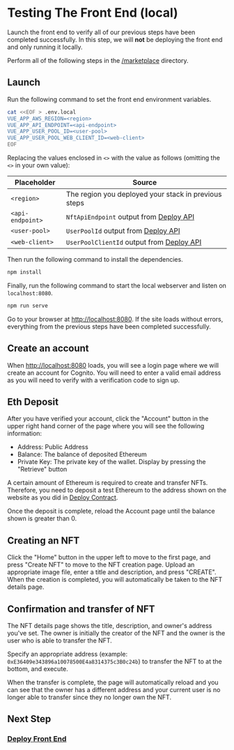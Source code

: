 # Testing The Front End (local)

Launch the front end to verify all of our previous steps have been completed
successfully. In this step, we will **not** be deploying the front end and only
running it locally.

Perform all of the following steps in the [/marketplace](/marketplace) directory.

## Launch

Run the following command to set the front end environment variables.

```bash
cat <<EOF > .env.local
VUE_APP_AWS_REGION=<region>
VUE_APP_API_ENDPOINT=<api-endpoint>
VUE_APP_USER_POOL_ID=<user-pool>
VUE_APP_USER_POOL_WEB_CLIENT_ID=<web-client>
EOF
```

Replacing the values enclosed in `<>` with the value as follows (omitting the `<>` in your own value):

| Placeholder      | Source                                               |
| ---------------- | ---------------------------------------------------- |
| `<region>`       | The region you deployed your stack in previous steps |
| `<api-endpoint>` | `NftApiEndpoint` output from [Deploy API][1]         |
| `<user-pool>`    | `UserPoolId` output from [Deploy API][1]             |
| `<web-client>`   | `UserPoolClientId` output from [Deploy API][1]       |

Then run the following command to install the dependencies.

```bash
npm install
```

Finally, run the following command to start the local webserver and listen on
`localhost:8080`.

```bash
npm run serve
```

Go to your browser at <http://localhost:8080>. If the site loads without errors,
everything from the previous steps have been completed successfully.

## Create an account

When <http://localhost:8080> loads, you will see a login page where we will create
an account for Cognito. You will need to enter a valid email address as you will
need to verify with a verification code to sign up.

## Eth Deposit

After you have verified your account, click the "Account" button in the upper right
hand corner of the page where you will see the following information:

- Address: Public Address
- Balance: The balance of deposited Ethereum
- Private Key: The private key of the wallet. Display by pressing the "Retrieve" button

A certain amount of Ethereum is required to create and transfer NFTs. Therefore,
you need to deposit a test Ethereum to the address shown on the website as you
did in [Deploy Contract][2].

Once the deposit is complete, reload the Account page until the balance shown is
greater than 0.

## Creating an NFT

Click the "Home" button in the upper left to move to the first page, and press
"Create NFT" to move to the NFT creation page. Upload an appropriate image file,
enter a title and description, and press "CREATE". When the creation is completed,
you will automatically be taken to the NFT details page.

## Confirmation and transfer of NFT

The NFT details page shows the title, description, and owner's address you've set.
The owner is initially the creator of the NFT and the owner is the user who is able
to transfer the NFT.

Specify an appropriate address (example: `0xE36409e343896a10078500E4a8314375c3B0c24b`)
to transfer the NFT to at the bottom, and execute.

When the transfer is complete, the page will automatically reload and you can see
that the owner has a different address and your current user is no longer able
to transfer since they no longer own the NFT.

## Next Step

### [Deploy Front End][3]

[1]:./DOCS_03_DEPLOY_API.md
[2]:./DOCS_02_DEPLOY_CONTRACT.md
[3]:./DOCS_05_DEPLOY_FRONTEND.md
